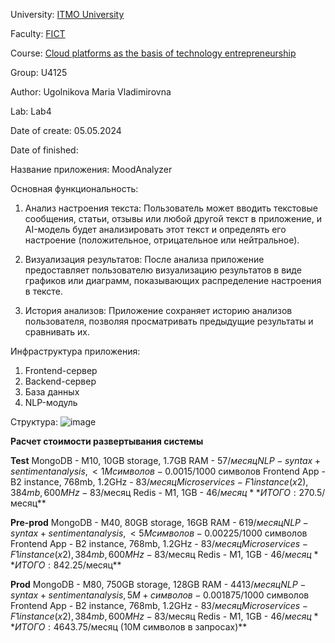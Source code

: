 University: [ITMO University](https://itmo.ru/ru/)

Faculty: [FICT](https://fict.itmo.ru)

Course: [Cloud platforms as the basis of technology entrepreneurship](https://itmo-ict-faculty.github.io/cloud-platforms-as-the-basis-of-technology-entrepreneurship/education/labs2023-2024/lab4/lab4/)

Group: U4125

Author: Ugolnikova Maria Vladimirovna

Lab: Lab4

Date of create: 05.05.2024

Date of finished:

Название приложения: MoodAnalyzer

Основная функциональность:
1. Анализ настроения текста: Пользователь может вводить текстовые сообщения, статьи, отзывы или любой другой текст в приложение, и AI-модель будет анализировать этот текст и определять его настроение (положительное, отрицательное или нейтральное).

2. Визуализация результатов: После анализа приложение предоставляет пользователю визуализацию результатов в виде графиков или диаграмм, показывающих распределение настроения в тексте.

3. История анализов: Приложение сохраняет историю анализов пользователя, позволяя просматривать предыдущие результаты и сравнивать их.

Инфраструктура приложения:
1. Frontend-сервер
2. Backend-сервер
3. База данных
4. NLP-модуль

Структура:
![image](https://github.com/ugolmariia/2023_2024-cloud-platforms-as-the-basis-of-technology-entrepreneurship--U4125-ugolnikova_m_v/assets/103264273/b90c2b85-8c53-4a5c-a453-5117655b29c8)

**Расчет стоимости развертывания системы**

**Test**
MongoDB - M10, 10GB storage, 1.7GB RAM - 57$/месяц
NLP - syntax + sentiment analysis, <1M символов - 0.0015$/1000 символов
Frontend App - B2 instance, 768mb, 1.2GHz - 83$/месяц
Microservices - F1 instance (x2), 384mb, 600MHz - 83$/месяц
Redis - M1, 1GB - 46$/месяц
**ИТОГО: 270.5$/месяц**

**Pre-prod**
MongoDB - M40, 80GB storage, 16GB RAM - 619$/месяц
NLP - syntax + sentiment analysis, <5M символов - 0.00225$/1000 символов
Frontend App - B2 instance, 768mb, 1.2GHz - 83$/месяц
Microservices - F1 instance (x2), 384mb, 600MHz - 83$/месяц
Redis - M1, 1GB - 46$/месяц
**ИТОГО: 842.25$/месяц**

**Prod**
MongoDB - M80, 750GB storage, 128GB RAM - 4413$/месяц
NLP - syntax + sentiment analysis, 5M+ символов - 0.001875$/1000 символов
Frontend App - B2 instance, 768mb, 1.2GHz - 83$/месяц
Microservices - F1 instance (x2), 384mb, 600MHz - 83$/месяц
Redis - M1, 1GB - 46$/месяц
**ИТОГО: 4643.75$/месяц (10M символов в запросах)**
